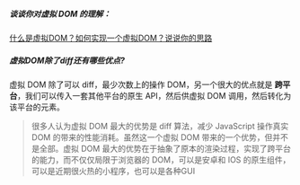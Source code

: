 ##### 谈谈你对虚拟 DOM 的理解：
[什么是虚拟DOM？如何实现一个虚拟DOM？说说你的思路](https://vue3js.cn/interview/vue/vnode.html#%E4%B8%80%E3%80%81%E4%BB%80%E4%B9%88%E6%98%AF%E8%99%9A%E6%8B%9Fdom)


##### 虚拟DOM除了diff还有哪些优点?
虚拟 DOM 除了可以 diff，最少次数上的操作 DOM，另一个很大的优点就是 **跨平台**，我们可以传入一套其他平台的原生 API，然后供虚拟 DOM 调用，然后转化为该平台的元素。

> 很多人认为虚拟 DOM 最大的优势是 diff 算法，减少 JavaScript 操作真实 DOM 的带来的性能消耗。虽然这一个虚拟 DOM 带来的一个优势，但并不是全部。虚拟 DOM 最大的优势在于抽象了原本的渲染过程，实现了跨平台的能力，而不仅仅局限于浏览器的 DOM，可以是安卓和 IOS 的原生组件，可以是近期很火热的小程序，也可以是各种GUI